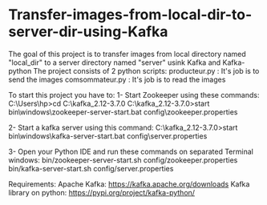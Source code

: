 # Transfer-images-from-local-dir-to-server-dir-using-Kafka
The goal of this project is to transfer images from local directory named "local_dir" to a server directory named "server" usink Kafka and Kafka-python
The project consists of 2  python scripts:
producteur.py : It's job is to send the images
comsommateur.py : It's job is to read the images 

To start this project you have to:
1- Start Zookeeper using these commands:
C:\Users\hp>cd C:\kafka_2.12-3.7.0
C:\kafka_2.12-3.7.0>start bin\windows\zookeeper-server-start.bat config\zookeeper.properties

2- Start a kafka server using this command:
C:\kafka_2.12-3.7.0>start bin\windows\kafka-server-start.bat config\server.properties

3- Open your Python IDE and run these commands on separated Terminal windows:
bin/zookeeper-server-start.sh config/zookeeper.properties 
bin/kafka-server-start.sh config/server.properties


Requirements:
Apache Kafka: https://kafka.apache.org/downloads
Kafka library on python: https://pypi.org/project/kafka-python/
